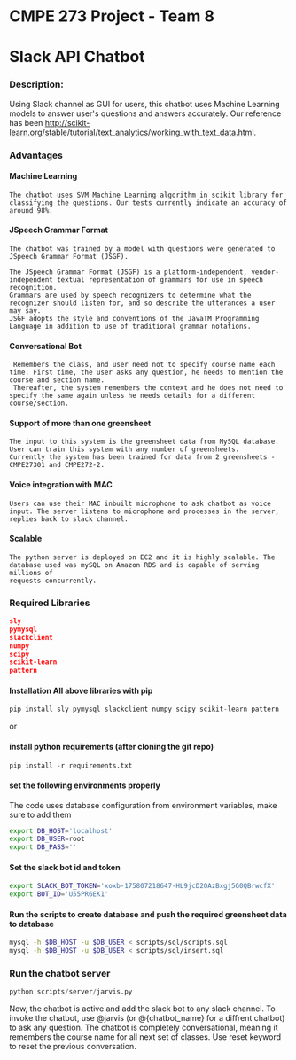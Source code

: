 # CMPE 273 Project - Team 8

# Slack API Chatbot

### Description: 

Using Slack channel as GUI for users, this chatbot uses Machine Learning models to answer user's questions and answers accurately. Our reference has been http://scikit-learn.org/stable/tutorial/text_analytics/working_with_text_data.html.

### Advantages

#### Machine Learning
	The chatbot uses SVM Machine Learning algorithm in scikit library for classifying the questions. Our tests currently indicate an accuracy of around 98%.
#### JSpeech Grammar Format
	The chatbot was trained by a model with questions were generated to JSpeech Grammar Format (JSGF).

	The JSpeech Grammar Format (JSGF) is a platform-independent, vendor-independent textual representation of grammars for use in speech recognition. 
	Grammars are used by speech recognizers to determine what the recognizer should listen for, and so describe the utterances a user may say. 
	JSGF adopts the style and conventions of the JavaTM Programming Language in addition to use of traditional grammar notations.
#### Conversational Bot
	 Remembers the class, and user need not to specify course name each time. First time, the user asks any question, he needs to mention the course and section name. 
	 Thereafter, the system remembers the context and he does not need to specify the same again unless he needs details for a different course/section. 
#### Support of more than one greensheet
	The input to this system is the greensheet data from MySQL database. User can train this system with any number of greensheets. 
	Currently the system has been trained for data from 2 greensheets -CMPE27301 and CMPE272-2.
#### Voice integration with MAC
	Users can use their MAC inbuilt microphone to ask chatbot as voice input. The server listens to microphone and processes in the server, 
	replies back to slack channel.
#### Scalable
	The python server is deployed on EC2 and it is highly scalable. The database used was mySQL on Amazon RDS and is capable of serving millions of 
	requests concurrently.

	


### Required Libraries 
```json
sly
pymysql
slackclient
numpy
scipy
scikit-learn
pattern
```

#### Installation All above libraries with pip
```python
pip install sly pymysql slackclient numpy scipy scikit-learn pattern
```

or 

#### install python requirements (after cloning the git repo)
```python
pip install -r requirements.txt
```


#### set the following environments properly
The code uses database configuration from environment variables, make sure to add them
```bash
export DB_HOST='localhost'
export DB_USER=root
export DB_PASS=''
```

#### Set the slack bot id and token
```bash
export SLACK_BOT_TOKEN='xoxb-175807218647-HL9jcD2OAzBxgj5G0QBrwcfX'
export BOT_ID='U55PR6EK1'
```


#### Run the scripts to create database and push the required greensheet data to database
```bash
mysql -h $DB_HOST -u $DB_USER < scripts/sql/scripts.sql
mysql -h $DB_HOST -u $DB_USER < scripts/sql/insert.sql
```


### Run the chatbot server

```python
python scripts/server/jarvis.py
```

Now, the chatbot is active and add the slack bot to any slack channel. To invoke the chatbot, use @jarvis (or @{chatbot_name} for a diffrent chatbot) to ask any question. The chatbot is completely conversational, meaning it remembers the course name for all next set of classes. Use reset keyword to reset the previous conversation.